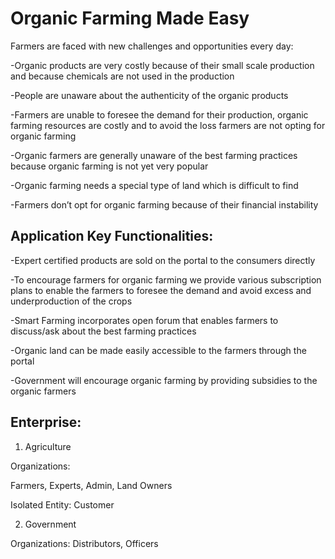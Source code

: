 # Organic Farming Made Easy

Farmers are faced with new challenges and opportunities every day:

-Organic products are very costly because of their small scale production and because chemicals are not used in the production

-People are unaware about the authenticity of the organic products

-Farmers are unable to foresee the demand for their production, organic farming resources are costly and to avoid the loss farmers are not opting for organic farming 

-Organic farmers are generally unaware of the best farming practices because organic farming is not yet very popular

-Organic farming needs a special type of land which is difficult to find

-Farmers don’t opt for organic farming because of their financial instability

## Application Key Functionalities:
-Expert certified products are sold on the portal to the consumers directly

-To encourage farmers for organic farming we provide various subscription plans to enable the farmers to foresee the demand and avoid excess and underproduction of the crops

-Smart Farming incorporates open forum that enables farmers to discuss/ask about the best farming practices

-Organic land can be made easily accessible to the farmers through the portal 

-Government will encourage organic farming by providing subsidies to the organic farmers

## Enterprise:

1. Agriculture

Organizations:

Farmers, Experts, Admin, Land Owners

Isolated Entity: Customer	

2. Government 

Organizations: Distributors, Officers
